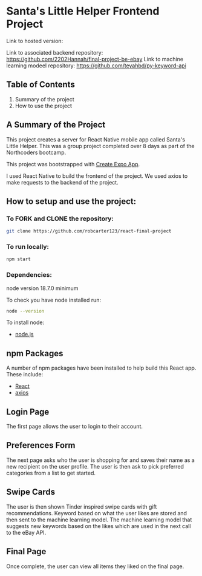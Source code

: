 # Santa's Little Helper Frontend Project

Link to hosted version:

Link to associated backend repository: https://github.com/2202Hannah/final-project-be-ebay
Link to machine learning modeel repository: https://github.com/teyahbd/py-keyword-api

## Table of Contents

1. Summary of the project
2. How to use the project

## A Summary of the Project

This project creates a server for React Native mobile app called Santa's Little Helper. This was a group project completed over 8 days as part of the Northcoders bootcamp.

This project was bootstrapped with [Create Expo App](https://reactnative.dev/docs/environment-setup).

I used React Native to build the frontend of the project. We used axios to make requests to the backend of the project.

## How to setup and use the project:

### To FORK and CLONE the repository:

```bash dark
git clone https://github.com/robcarter123/react-final-project
```

### To run locally:

```bash dark
npm start
```

### Dependencies:

node version 18.7.0 minimum

To check you have node installed run:

```bash dark
node --version
```

To install node:

- [node.js](https://nodejs.org/en/download/package-manager/)

## npm Packages

A number of npm packages have been installed to help build this React app. These include:

- [React](https://reactjs.org)
- [axios](https://www.npmjs.com/package/axios)

## Login Page

The first page allows the user to login to their account.

## Preferences Form

The next page asks who the user is shopping for and saves their name as a new recipient on the user profile. The user is then ask to pick preferred categories from a list to get started.

## Swipe Cards

The user is then shown Tinder inspired swipe cards with gift recommendations. Keyword based on what the user likes are stored and then sent to the machine learning model. The machine learning model that suggests new keywords based on the likes which are used in the next call to the eBay API.

## Final Page

Once complete, the user can view all items they liked on the final page.
